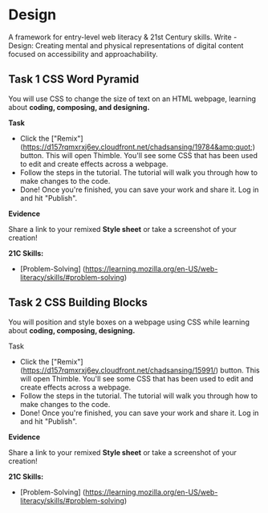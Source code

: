 # Design

A framework for entry-level web literacy & 21st Century skills. Write - Design: Creating mental and physical representations of digital content focused on accessibility and approachability.

## Task 1 CSS Word Pyramid
You will use CSS to change the size of text on an HTML webpage, learning about **coding, composing, and designing.**

**Task**
* Click the ["Remix"] (https://d157rqmxrxj6ey.cloudfront.net/chadsansing/19784&amp;quot;) button. This will open Thimble. You'll see some CSS that has been used to edit and create effects across a webpage.
* Follow the steps in the tutorial. The tutorial will walk you through how to make changes to the code.
* Done! Once you're finished, you can save your work and share it. Log in and hit "Publish".

**Evidence**

Share a link to your remixed **Style sheet** or take a screenshot of your creation!

**21C Skills:**

* [Problem-Solving] (https://learning.mozilla.org/en-US/web-literacy/skills/#problem-solving)

## Task 2 CSS Building Blocks
You will position and style boxes on a webpage using CSS while learning about **coding, composing, designing.**

Task
* Click the ["Remix"] (https://d157rqmxrxj6ey.cloudfront.net/chadsansing/15991/) button. This will open Thimble. You'll see some CSS that has been used to edit and create effects across a webpage.
* Follow the steps in the tutorial. The tutorial will walk you through how to make changes to the code.
* Done! Once you're finished, you can save your work and share it. Log in and hit "Publish".

**Evidence**

Share a link to your remixed **Style sheet** or take a screenshot of your creation!

**21C Skills:** 

* [Problem-Solving] (https://learning.mozilla.org/en-US/web-literacy/skills/#problem-solving)



